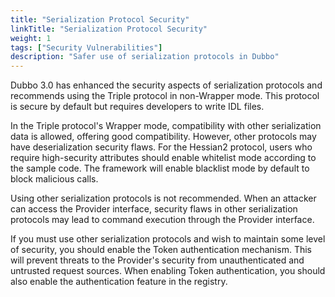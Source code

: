 ```yaml
---
title: "Serialization Protocol Security"
linkTitle: "Serialization Protocol Security"
weight: 1
tags: ["Security Vulnerabilities"]
description: "Safer use of serialization protocols in Dubbo"
---
```


Dubbo 3.0 has enhanced the security aspects of serialization protocols and recommends using the Triple protocol in non-Wrapper mode. This protocol is secure by default but requires developers to write IDL files.

In the Triple protocol's Wrapper mode, compatibility with other serialization data is allowed, offering good compatibility. However, other protocols may have deserialization security flaws. For the Hessian2 protocol, users who require high-security attributes should enable whitelist mode according to the sample code. The framework will enable blacklist mode by default to block malicious calls.

Using other serialization protocols is not recommended. When an attacker can access the Provider interface, security flaws in other serialization protocols may lead to command execution through the Provider interface.

If you must use other serialization protocols and wish to maintain some level of security, you should enable the Token authentication mechanism. This will prevent threats to the Provider's security from unauthenticated and untrusted request sources. When enabling Token authentication, you should also enable the authentication feature in the registry.